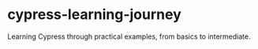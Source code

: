 # cypress-learning-journey
Learning Cypress through practical examples, from basics to intermediate.
